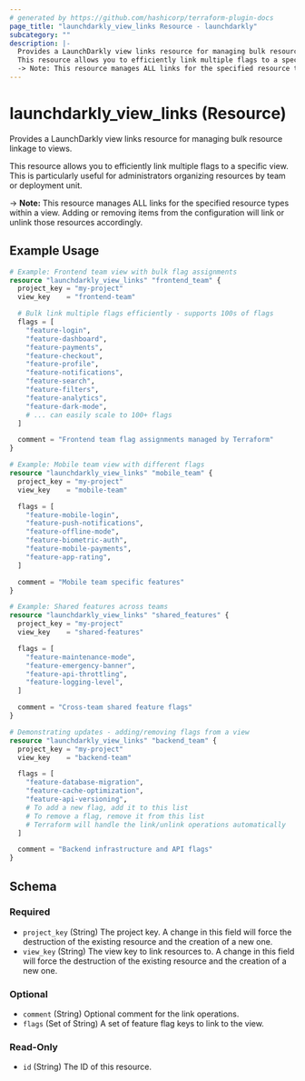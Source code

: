 ```yaml
---
# generated by https://github.com/hashicorp/terraform-plugin-docs
page_title: "launchdarkly_view_links Resource - launchdarkly"
subcategory: ""
description: |-
  Provides a LaunchDarkly view links resource for managing bulk resource linkage to views.
  This resource allows you to efficiently link multiple flags to a specific view. This is particularly useful for administrators organizing resources by team or deployment unit.
  -> Note: This resource manages ALL links for the specified resource types within a view. Adding or removing items from the configuration will link or unlink those resources accordingly.
---
```


# launchdarkly_view_links (Resource)

Provides a LaunchDarkly view links resource for managing bulk resource linkage to views.

This resource allows you to efficiently link multiple flags to a specific view. This is particularly useful for administrators organizing resources by team or deployment unit.

-> **Note:** This resource manages ALL links for the specified resource types within a view. Adding or removing items from the configuration will link or unlink those resources accordingly.

## Example Usage

```terraform
# Example: Frontend team view with bulk flag assignments
resource "launchdarkly_view_links" "frontend_team" {
  project_key = "my-project"
  view_key    = "frontend-team"

  # Bulk link multiple flags efficiently - supports 100s of flags
  flags = [
    "feature-login",
    "feature-dashboard",
    "feature-payments",
    "feature-checkout",
    "feature-profile",
    "feature-notifications",
    "feature-search",
    "feature-filters",
    "feature-analytics",
    "feature-dark-mode",
    # ... can easily scale to 100+ flags
  ]

  comment = "Frontend team flag assignments managed by Terraform"
}

# Example: Mobile team view with different flags
resource "launchdarkly_view_links" "mobile_team" {
  project_key = "my-project"
  view_key    = "mobile-team"

  flags = [
    "feature-mobile-login",
    "feature-push-notifications",
    "feature-offline-mode",
    "feature-biometric-auth",
    "feature-mobile-payments",
    "feature-app-rating",
  ]

  comment = "Mobile team specific features"
}

# Example: Shared features across teams
resource "launchdarkly_view_links" "shared_features" {
  project_key = "my-project"
  view_key    = "shared-features"

  flags = [
    "feature-maintenance-mode",
    "feature-emergency-banner",
    "feature-api-throttling",
    "feature-logging-level",
  ]

  comment = "Cross-team shared feature flags"
}

# Demonstrating updates - adding/removing flags from a view
resource "launchdarkly_view_links" "backend_team" {
  project_key = "my-project"
  view_key    = "backend-team"

  flags = [
    "feature-database-migration",
    "feature-cache-optimization",
    "feature-api-versioning",
    # To add a new flag, add it to this list
    # To remove a flag, remove it from this list
    # Terraform will handle the link/unlink operations automatically
  ]

  comment = "Backend infrastructure and API flags"
}
```

<!-- schema generated by tfplugindocs -->
## Schema

### Required

- `project_key` (String) The project key. A change in this field will force the destruction of the existing resource and the creation of a new one.
- `view_key` (String) The view key to link resources to. A change in this field will force the destruction of the existing resource and the creation of a new one.

### Optional

- `comment` (String) Optional comment for the link operations.
- `flags` (Set of String) A set of feature flag keys to link to the view.

### Read-Only

- `id` (String) The ID of this resource.
